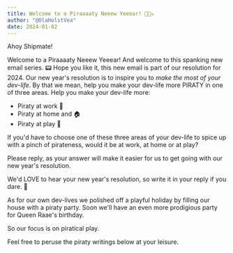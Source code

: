 ```yaml
---
title: Welcome to a Piraaaaty Neeew Yeeear! 🥳🏴‍☠️
author: "@OlaHolstVea"
date: 2024-01-02
---
```




Ahoy Shipmate!


Welcome to a Piraaaaty Neeew Yeeear!
And welcome to this spanking new email series. 📟 Hope you like it, this new email is part of our resolution for 2024. Our new year's resolution is to inspire you to *make the most of your dev-life*. By that we mean, help you make your dev-life more PIRATY  in one of three areas. Help you make your dev-life more:

- Piraty at work 🔧
- Piraty at home and 🏠
- Piraty at play 💃

If you'd have to choose one of these three areas of your dev-life to spice up with a pinch of pirateness, would it be at work, at home or at play?

Please reply, as your answer will make it easier for us to get going with our new year's resolution.

We'd LOVE to hear your new year's resolution, so write it in your reply if you dare. 👻

As for our own dev-lives we polished off a playful holiday by filling our house with a piraty party. Soon we'll have an even more prodigious party for Queen Raae's birthday.

So our focus is on piratical play.

Feel free to peruse the piraty writings below at your leisure.